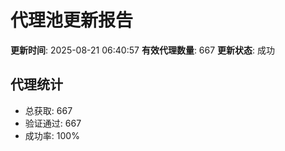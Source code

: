 # 代理池更新报告

**更新时间**: 2025-08-21 06:40:57
**有效代理数量**: 667
**更新状态**:  成功

## 代理统计
- 总获取: 667
- 验证通过: 667
- 成功率: 100%
